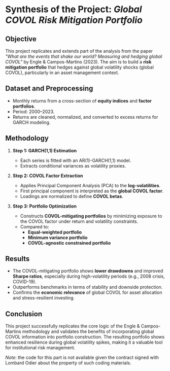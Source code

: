 # Synthesis of the Project: *Global COVOL Risk Mitigation Portfolio*

## Objective

This project replicates and extends part of the analysis from the paper *"What are the events that shake our world? Measuring and hedging global COVOL"* by Engle & Campos-Martins (2023). The aim is to build a **risk mitigation portfolio** that hedges against global volatility shocks (global COVOL), particularly in an asset management context.

## Dataset and Preprocessing

- Monthly returns from a cross-section of **equity indices** and **factor portfolios**.
- Period: 2000–2023.
- Returns are cleaned, normalized, and converted to excess returns for GARCH modeling.

## Methodology

1. **Step 1: GARCH(1,1) Estimation**
   - Each series is fitted with an AR(1)-GARCH(1,1) model.
   - Extracts conditional variances as volatility proxies.

2. **Step 2: COVOL Factor Extraction**
   - Applies Principal Component Analysis (PCA) to the **log-volatilities**.
   - First principal component is interpreted as the **global COVOL factor**.
   - Loadings are normalized to define **COVOL betas**.

3. **Step 3: Portfolio Optimization**
   - Constructs **COVOL-mitigating portfolios** by minimizing exposure to the COVOL factor under return and volatility constraints.
   - Compared to:
     - **Equal-weighted portfolio**
     - **Minimum variance portfolio**
     - **COVOL-agnostic constrained portfolio**

## Results

- The COVOL-mitigating portfolio shows **lower drawdowns** and improved **Sharpe ratios**, especially during high-volatility periods (e.g., 2008 crisis, COVID-19).
- Outperforms benchmarks in terms of stability and downside protection.
- Confirms the **economic relevance** of global COVOL for asset allocation and stress-resilient investing.

## Conclusion

This project successfully replicates the core logic of the Engle & Campos-Martins methodology and validates the benefits of incorporating global COVOL information into portfolio construction. The resulting portfolio shows enhanced resilience during global volatility spikes, making it a valuable tool for institutional risk management.

*Note*: the code for this part is not available given the contract signed with Lombard Odier about the property of such coding materials.
